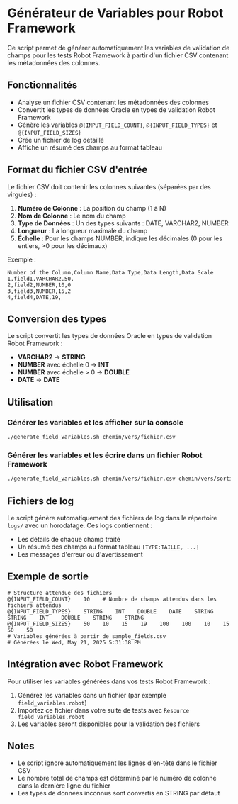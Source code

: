 # Générateur de Variables pour Robot Framework

Ce script permet de générer automatiquement les variables de validation de champs pour les tests Robot Framework à partir d'un fichier CSV contenant les métadonnées des colonnes.

## Fonctionnalités

- Analyse un fichier CSV contenant les métadonnées des colonnes
- Convertit les types de données Oracle en types de validation Robot Framework
- Génère les variables `@{INPUT_FIELD_COUNT}`, `@{INPUT_FIELD_TYPES}` et `@{INPUT_FIELD_SIZES}`
- Crée un fichier de log détaillé
- Affiche un résumé des champs au format tableau

## Format du fichier CSV d'entrée

Le fichier CSV doit contenir les colonnes suivantes (séparées par des virgules) :

1. **Numéro de Colonne** : La position du champ (1 à N)
2. **Nom de Colonne** : Le nom du champ
3. **Type de Données** : Un des types suivants : DATE, VARCHAR2, NUMBER
4. **Longueur** : La longueur maximale du champ
5. **Échelle** : Pour les champs NUMBER, indique les décimales (0 pour les entiers, >0 pour les décimaux)

Exemple :
```
Number of the Column,Column Name,Data Type,Data Length,Data Scale
1,field1,VARCHAR2,50,
2,field2,NUMBER,10,0
3,field3,NUMBER,15,2
4,field4,DATE,19,
```

## Conversion des types

Le script convertit les types de données Oracle en types de validation Robot Framework :

- **VARCHAR2** → **STRING**
- **NUMBER** avec échelle 0 → **INT**
- **NUMBER** avec échelle > 0 → **DOUBLE**
- **DATE** → **DATE**

## Utilisation

### Générer les variables et les afficher sur la console

```bash
./generate_field_variables.sh chemin/vers/fichier.csv
```

### Générer les variables et les écrire dans un fichier Robot Framework

```bash
./generate_field_variables.sh chemin/vers/fichier.csv chemin/vers/sortie.robot
```

## Fichiers de log

Le script génère automatiquement des fichiers de log dans le répertoire `logs/` avec un horodatage. Ces logs contiennent :

- Les détails de chaque champ traité
- Un résumé des champs au format tableau `[TYPE:TAILLE, ...]`
- Les messages d'erreur ou d'avertissement

## Exemple de sortie

```
# Structure attendue des fichiers
@{INPUT_FIELD_COUNT}    10    # Nombre de champs attendus dans les fichiers attendus
@{INPUT_FIELD_TYPES}    STRING    INT    DOUBLE    DATE    STRING    STRING    INT    DOUBLE    STRING    STRING
@{INPUT_FIELD_SIZES}    50    10    15    19    100    100    10    15    50    50
# Variables générées à partir de sample_fields.csv
# Générées le Wed, May 21, 2025 5:31:38 PM
```

## Intégration avec Robot Framework

Pour utiliser les variables générées dans vos tests Robot Framework :

1. Générez les variables dans un fichier (par exemple `field_variables.robot`)
2. Importez ce fichier dans votre suite de tests avec `Resource    field_variables.robot`
3. Les variables seront disponibles pour la validation des fichiers

## Notes

- Le script ignore automatiquement les lignes d'en-tête dans le fichier CSV
- Le nombre total de champs est déterminé par le numéro de colonne dans la dernière ligne du fichier
- Les types de données inconnus sont convertis en STRING par défaut
